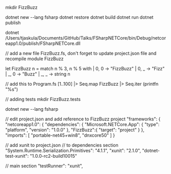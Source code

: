 mkdir FizzBuzz

dotnet new --lang fsharp
dotnet restore
dotnet build
dotnet run
dotnet publish

dotnet /Users/tjaskula/Documents/GitHub/Talks/FSharpNETCore/bin/Debug/netcoreapp1.0/publish/FSharpNETCore.dll

// add a new file FizzBuzz.fs, don't forget to update project.json file and recompile
module FizzBuzz

let FizzBuzz n =
    match n % 3, n % 5 with
    | 0, 0 -> "FizzBuzz"
    | 0, _ -> "Fizz"
    | _, 0 -> "Buzz"
    | _, _ -> string n

// add this to Program.fs
[1..100]
    |> Seq.map FizzBuzz
    |> Seq.iter (printfn "%s")


// adding tests
mkdir FizzBuzz.tests

dotnet new --lang fsharp

// edit project.json and add reference to FizzBuzz project
"frameworks": {
    "netcoreapp1.0": {
      "dependencies": {
        "Microsoft.NETCore.App": {
          "type": "platform",
          "version": "1.0.0"
        },
        "FizzBuzz":{
           "target": "project"
         }
      },
      "imports": [
        "portable-net45+win8",
        "dnxcore50"
      ]
    }

// add xunit to project.json
// to dependencies section
"System.Runtime.Serialization.Primitives": "4.1.1",
    "xunit": "2.1.0",
    "dotnet-test-xunit": "1.0.0-rc2-build10015"

// main section
"testRunner": "xunit",